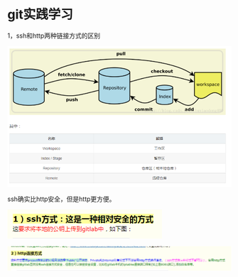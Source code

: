 # git实践学习

1，ssh和http两种链接方式的区别

![1564026952228](imge/1564026952228.png)

ssh确实比http安全，但是http更方便。

![1564026997126](imge/1564026997126.png)

![1564027009331](imge/1564027009331.png)

